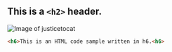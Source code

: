 ## This is a `<h2>` header.

![Image of justicetocat](https://octodex.github.com/images/justicetocat.jpg)

``` HTML
<h6>This is an HTML code sample written in h6.<h6>
```
